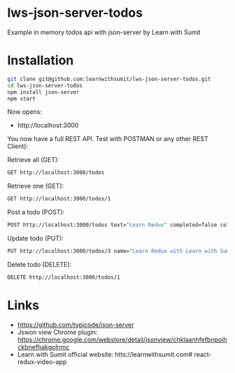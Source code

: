 # lws-json-server-todos

Example in memory todos api with json-server by Learn with Sumit

# Installation

```bash
git clone git@github.com:learnwithsumit/lws-json-server-todos.git
cd lws-json-server-todos
npm install json-server
npm start
```

Now opens:

- http://localhost:3000

You now have a full REST API. Test with POSTMAN or any other REST Client):

Retrieve all (GET):

```bash
GET http://localhost:3000/todos
```

Retrieve one (GET):

```bash
GET http://localhost:3000/todos/1
```

Post a todo (POST):

```bash
POST http://localhost:3000/todos text="Learn Redux" completed=false color="red"
```

Update todo (PUT):

```bash
PUT http://localhost:3000/todos/3 name="Learn Redux with Learn with Sumit" completed=true color="green"
```

Delete todo (DELETE):

```bash
DELETE http://localhost:3000/todos/1
```


# Links

- https://github.com/typicode/json-server
- Jswon view Chrome plugin: https://chrome.google.com/webstore/detail/jsonview/chklaanhfefbnpoihckbnefhakgolnmc
- Learn with Sumit official website: htts://learnwithsumit.com# react-redux-video-app
